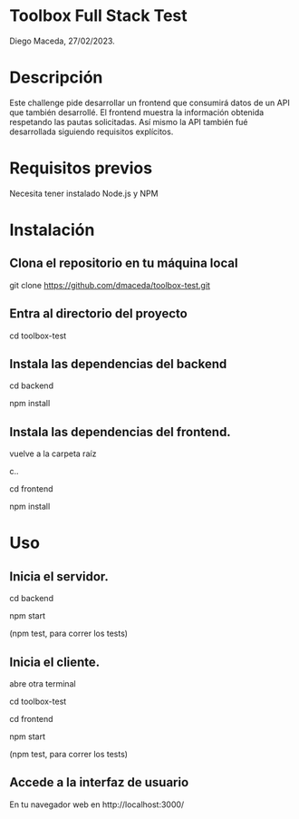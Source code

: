 # Toolbox Full Stack Test

Diego Maceda, 27/02/2023.

# Descripción

Este challenge pide desarrollar un frontend que consumirá datos de un API que también desarrollé.
El frontend muestra la información obtenida respetando las pautas solicitadas.
Así mismo la API también fué desarrollada siguiendo requisitos explícitos.

# Requisitos previos

Necesita tener instalado Node.js y NPM

# Instalación

## Clona el repositorio en tu máquina local

git clone https://github.com/dmaceda/toolbox-test.git

## Entra al directorio del proyecto

cd toolbox-test

## Instala las dependencias del backend

cd backend

npm install

## Instala las dependencias del frontend.

vuelve a la carpeta raíz

c..

cd frontend

npm install

# Uso

## Inicia el servidor.

cd backend

npm start

(npm test, para correr los tests)

## Inicia el cliente.

abre otra terminal

cd toolbox-test

cd frontend

npm start

(npm test, para correr los tests)

## Accede a la interfaz de usuario

En tu navegador web en http://localhost:3000/
